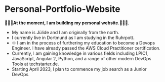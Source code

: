 # Personal-Portfolio-Website 

👷🏼‍♀️<b>At the moment, I am building my personal website.</b>👩🏼‍🏭.



- My name is Jülide and I am originally from the north. 
- I currently live in Dortmund as I am studying in the Ruhrpott. 
- ♾️ I am in the process of furthering my education to become a Devops Engineer. I have already passed the AWS Cloud Practitioner certification.
- Currently, I am gaining knowledge in various fields including LPIC1, JavaScript, Angular 2, Python, and a range of other modern DevOps Tools at techstarter.de.
- Starting April 2023, I plan to commence my job search as a Junior DevOps.

